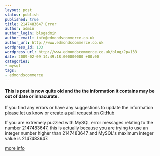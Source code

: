 ```yaml
---
layout: post
status: publish
published: true
title: 2147483647 Error
author: admin
author_login: blogadmin
author_email: info@edmondscommerce.co.uk
author_url: http://www.edmondscommerce.co.uk
wordpress_id: 133
wordpress_url: http://www.edmondscommerce.co.uk/blog/?p=133
date: 2009-02-09 14:49:18.000000000 +00:00
categories:
- mysql
tags:
- edmondscommerce
---
```

<div class="oldpost"><h4>This is post is now quite old and the the information it contains may be out of date or innacurate.</h4>
<p>
If you find any errors or have any suggestions to update the information <a href="http://edmondscommerce.github.io/contact-us/index.html">please let us know</a>
or <a href="https://github.com/edmondscommerce/edmondscommerce.github.io">create a pull request on GitHub</a>
</p>
</div>
If you are extremely puzzled with MySQL error messages relating to the number 2147483647, this is actually because you are trying to use an integer number higher than 2147483647 and MySQL's maximum integer value is 2147483647.

<a href="http://dev.mysql.com/doc/refman/5.0/en/numeric-types.html" rel="nofollow">more info</a>

